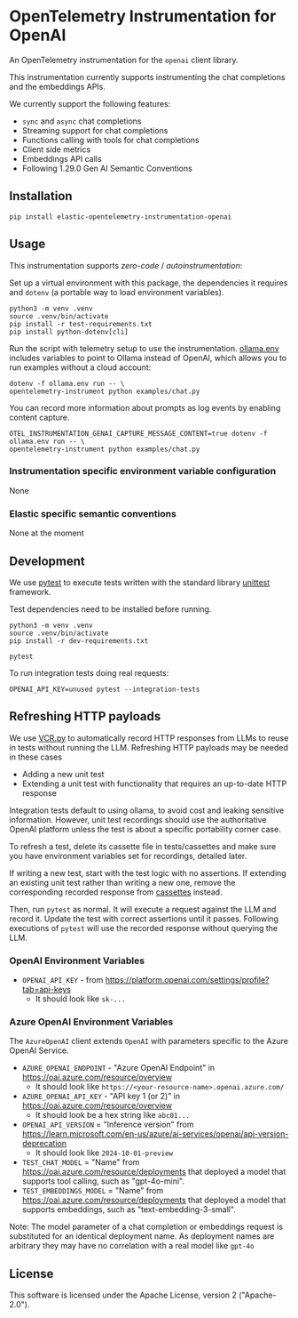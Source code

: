 # OpenTelemetry Instrumentation for OpenAI

An OpenTelemetry instrumentation for the `openai` client library.

This instrumentation currently supports instrumenting the chat completions and the embeddings APIs.

We currently support the following features:
- `sync` and `async` chat completions
- Streaming support for chat completions
- Functions calling with tools for chat completions
- Client side metrics
- Embeddings API calls
- Following 1.29.0 Gen AI Semantic Conventions

## Installation

```
pip install elastic-opentelemetry-instrumentation-openai
```

## Usage

This instrumentation supports *zero-code* / *autoinstrumentation*:

Set up a virtual environment with this package, the dependencies it requires
and `dotenv` (a portable way to load environment variables).
```
python3 -m venv .venv
source .venv/bin/activate
pip install -r test-requirements.txt
pip install python-dotenv[cli]
```

Run the script with telemetry setup to use the instrumentation. [ollama.env](ollama.env)
includes variables to point to Ollama instead of OpenAI, which allows you to
run examples without a cloud account:

```
dotenv -f ollama.env run -- \
opentelemetry-instrument python examples/chat.py
```

You can record more information about prompts as log events by enabling content capture.
```
OTEL_INSTRUMENTATION_GENAI_CAPTURE_MESSAGE_CONTENT=true dotenv -f ollama.env run -- \
opentelemetry-instrument python examples/chat.py
```

### Instrumentation specific environment variable configuration

None

### Elastic specific semantic conventions

None at the moment

## Development

We use [pytest](https://docs.pytest.org/en/stable/) to execute tests written with the standard
library [unittest](https://docs.python.org/3/library/unittest.html) framework.

Test dependencies need to be installed before running.

```
python3 -m venv .venv
source .venv/bin/activate
pip install -r dev-requirements.txt

pytest
```

To run integration tests doing real requests:

```
OPENAI_API_KEY=unused pytest --integration-tests
```

## Refreshing HTTP payloads

We use [VCR.py](https://vcrpy.readthedocs.io/en/latest/) to automatically record HTTP responses from
LLMs to reuse in tests without running the LLM. Refreshing HTTP payloads may be needed in these
cases

- Adding a new unit test
- Extending a unit test with functionality that requires an up-to-date HTTP response

Integration tests default to using ollama, to avoid cost and leaking sensitive information.
However, unit test recordings should use the authoritative OpenAI platform unless the test is
about a specific portability corner case.

To refresh a test, delete its cassette file in tests/cassettes and make sure you have environment
variables set for recordings, detailed later.

If writing a new test, start with the test logic with no assertions. If extending an existing unit test
rather than writing a new one, remove the corresponding recorded response from [cassettes](./tests/cassettes/)
instead.

Then, run `pytest` as normal. It will execute a request against the LLM and record it. Update the
test with correct assertions until it passes. Following executions of `pytest` will use the recorded
response without querying the LLM.

### OpenAI Environment Variables

* `OPENAI_API_KEY` - from https://platform.openai.com/settings/profile?tab=api-keys
  * It should look like `sk-...` 

### Azure OpenAI Environment Variables

The `AzureOpenAI` client extends `OpenAI` with parameters specific to the Azure OpenAI Service.

* `AZURE_OPENAI_ENDPOINT` - "Azure OpenAI Endpoint" in https://oai.azure.com/resource/overview
  * It should look like `https://<your-resource-name>.openai.azure.com/`
* `AZURE_OPENAI_API_KEY` - "API key 1 (or 2)" in https://oai.azure.com/resource/overview
  * It should look be a hex string like `abc01...`
* `OPENAI_API_VERSION` = "Inference version" from https://learn.microsoft.com/en-us/azure/ai-services/openai/api-version-deprecation
  * It should look like `2024-10-01-preview`
* `TEST_CHAT_MODEL` = "Name" from https://oai.azure.com/resource/deployments that deployed a model
  that supports tool calling, such as "gpt-4o-mini".
* `TEST_EMBEDDINGS_MODEL` = "Name" from https://oai.azure.com/resource/deployments that deployed a
  model that supports embeddings, such as "text-embedding-3-small".

Note: The model parameter of a chat completion or embeddings request is substituted for an identical
deployment name. As deployment names are arbitrary they may have no correlation with a real model
like `gpt-4o`

## License

This software is licensed under the Apache License, version 2 ("Apache-2.0").
